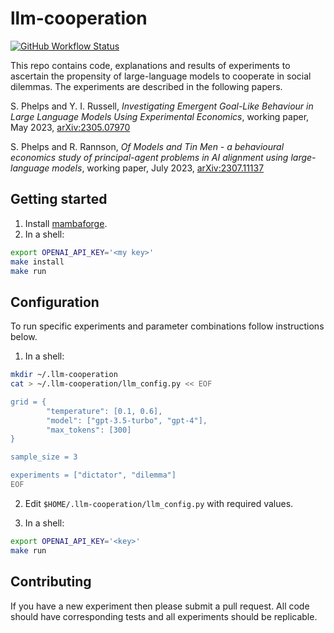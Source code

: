 # llm-cooperation

[![GitHub Workflow Status](https://github.com/phelps-sg/llm-cooperation/actions/workflows/tests.yaml/badge.svg)](https://github.com/phelps-sg/llm-cooperation/actions/workflows/tests.yaml)

This repo contains code, explanations and results of experiments to ascertain the propensity of large-language models
to cooperate in social dilemmas.  The experiments are described in the following papers.

S. Phelps and Y. I. Russell, *Investigating Emergent Goal-Like Behaviour in Large Language Models Using Experimental
Economics*, working paper, May 2023, [arXiv:2305.07970](https://arxiv.org/abs/2305.07970)

S. Phelps and R. Rannson, *Of Models and Tin Men - a behavioural economics study of principal-agent problems in AI alignment using large-language models*, working paper, July 2023, [arXiv:2307.11137](https://arxiv.org/abs/2307.11137)

## Getting started

1. Install [mambaforge](https://github.com/conda-forge/miniforge#mambaforge).
2. In a shell:
~~~bash
export OPENAI_API_KEY='<my key>'
make install
make run
~~~

## Configuration

To run specific experiments and parameter combinations follow instructions below.

1. In a shell:

~~~bash
mkdir ~/.llm-cooperation
cat > ~/.llm-cooperation/llm_config.py << EOF

grid = {
        "temperature": [0.1, 0.6],
        "model": ["gpt-3.5-turbo", "gpt-4"],
        "max_tokens": [300]
}

sample_size = 3

experiments = ["dictator", "dilemma"]
EOF
~~~

2. Edit `$HOME/.llm-cooperation/llm_config.py` with required values.

3. In a shell:
~~~bash
export OPENAI_API_KEY='<key>'
make run
~~~


## Contributing

If you have a new experiment then please submit a pull request.
All code should have corresponding tests and all experiments
should be replicable.

